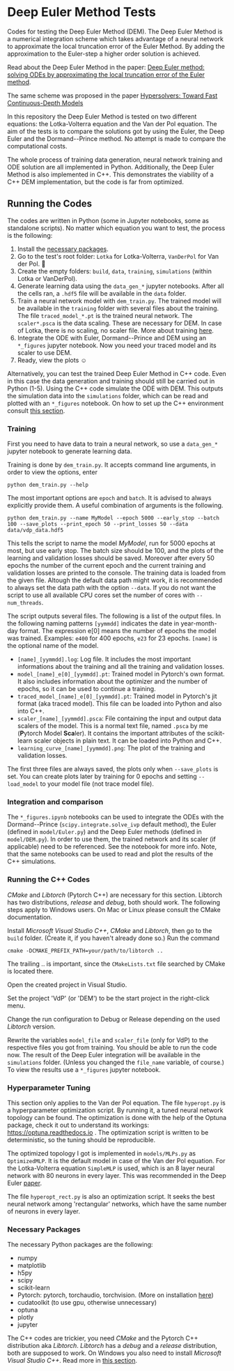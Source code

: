 # Deep Euler Method Tests
Codes for testing the Deep Euler Method (DEM). The Deep Euler Method is a numerical integration scheme which takes advantage of a neural network to approximate the local truncation error of the Euler Method. By adding the approximation to the Euler-step a higher order solution is achieved.

Read about the Deep Euler Method in the paper:
[Deep Euler method: solving ODEs by approximating the local truncation error of the Euler method](https://arxiv.org/abs/2003.09573).

The same scheme was proposed in the paper [Hypersolvers: Toward Fast Continuous-Depth Models](https://papers.nips.cc/paper/2020/hash/f1686b4badcf28d33ed632036c7ab0b8-Abstract.html)

In this repository the Deep Euler Method is tested on two different equations: the Lotka-Volterra equation and the Van der Pol equation. The aim of the tests is to compare the solutions got by using the Euler, the Deep Euler and the Dormand--Prince method. No attempt is made to compare the computational costs.

The whole process of training data generation, neural network training and ODE solution are all implemented in Python. 
Additionally, the Deep Euler Method is also implemented in C++. This demonstrates the viability of a C++ DEM implementation, but the code is far from optimized.

## Running the Codes

The codes are written in Python (some in Jupyter notebooks, some as standalone scripts). No matter which equation you want to test, the process is the following:
1. Install the [necessary packages](#necessary-packages).
1. Go to the test's root folder: `Lotka` for Lotka-Volterra, `VanDerPol` for Van der Pol. :slightly_smiling_face:
1. Create the empty folders: `build`, `data`, `training`, `simulations` (within Lotka or VanDerPol).
1. Generate learning data using the `data_gen_*` jupyter notebooks. After all the cells ran, a `.hdf5` file will be available in the `data` folder.
1. Train a neural network model with `dem_train.py`. The trained model will be available in the `training` folder with several files about the training. The file `traced_model_*.pt` is the trained neural network. The `scaler*.psca` is the data scaling. These are necessary for DEM. In case of Lotka, there is no scaling, no scaler file. More about training [here](#training).
1. Integrate the ODE with Euler, Dormand--Prince and DEM using an `*_figures` jupyter notebook. Now you need your traced model and its scaler to use DEM. 
1. Ready, view the plots :relaxed:

Alternatively, you can test the trained Deep Euler Method in C++ code. Even in this case the data generation and training should still be carried out in Python (1-5). Using the C++ code simulate the ODE with DEM. This outputs the simulation data into the `simulations` folder, which can be read and plotted with an `*_figures` notebook. On how to set up the C++ environment consult [this section](#running-the-c-codes).

### Training
First you need to have data to train a neural network, so use a `data_gen_*` jupyter notebook to generate learning data. 

Training is done by `dem_train.py`. It accepts command line arguments, in order to view the options, enter
```
python dem_train.py --help
```
The most important options are `epoch` and `batch`. It is advised to always explicitly provide them. A useful combination of arguments is the following.
```
python dem_train.py --name MyModel --epoch 5000 --early_stop --batch 100 --save_plots --print_epoch 50 --print_losses 50 --data data/vdp_data.hdf5
```
This tells the script to name the model *MyModel*, run for 5000 epochs at most, but use early stop. The batch size should be 100, and the plots of the learning and validation losses should be saved. Moreover after every 50 epochs the number of the current epoch and the current training and validation losses are printed to the console. The training data is loaded from the given file. Altough the default data path might work, it is recommended to always set the data path with the option `--data`. If you do not want the script to use all available CPU cores set the number of cores with `--num_threads`.

The script outputs several files. The following is a list of the output files. In the following naming patterns `[yymmdd]` indicates the date in year-month-day format. The expression e[0] means the number of epochs the model was trained. Examples: `e400` for 400 epochs, `e23` for 23 epochs. `[name]` is the optional name of the model.
* `[name]_[yymmdd].log`: Log file. It includes the most important informations about the training and all the training and validation losses.
* `model_[name]_e[0]_[yymmdd].pt`: Trained model in Pytorch's own format. It also includes information about the optimizer and the number of epochs, so it can be used to continue a training.
* `traced_model_[name]_e[0]_[yymmdd].pt`: Trained model in Pytorch's jit format (aka traced model). This file can be loaded into Python and also into C++.
* `scaler_[name]_[yymmdd].psca`: File containing the input and output data scalers of the model. This is a normal text file, named `.psca` by me (**P**ytorch Model **Sca**ler). It contains the important attributes of the scikit-learn scaler objects in plain text. It can be loaded into Python and C++.
* `learning_curve_[name]_[yymmdd].png`: The plot of the training and validation losses.

The first three files are always saved, the plots only when `--save_plots` is set. You can create plots later by training for 0 epochs and setting `--load_model` to your model file (not trace model file).

### Integration and comparison

The `*_figures.ipynb` notebooks can be used to integrate the ODEs with the Dormand--Prince (`scipy.integrate.solve_ivp` default method), the Euler (defined in `model/Euler.py`) and the Deep Euler methods (defined in `model/DEM.py`). In order to use them, the trained network and its scaler (if applicable) need to be referenced. See the notebook for more info. Note, that the same notebooks can be used to read and plot the results of the C++ simulations.


### Running the C++ Codes
*CMake* and *Libtorch* (Pytorch C++) are necessary for this section. Libtorch has two distributions, *release* and *debug*, both should work. 
The following steps apply to Windows users. On Mac or Linux please consult the CMake documentation.

Install *Microsoft Visual Studio C++*, *CMake* and *Libtorch*, then go to the `build` folder. (Create it, if you haven't already done so.) 
Run the command 
```
cmake -DCMAKE_PREFIX_PATH=your/path/to/libtorch ..
```
The trailing .. is important, since the `CMakeLists.txt` file searched by CMake is located there. 

Open the created project in Visual Studio. 

Set the project 'VdP' (or 'DEM') to be the start project in the right-click menu. 

Change the run configuration to Debug or Release depending on the used *Libtorch* version. 

Rewrite the variables `model_file` and `scaler_file` (only for VdP) to the respective files you got from training. You should be able to run the code now. The result of the Deep Euler integration will be available in the `simulations` folder. (Unless you changed the `file_name` variable, of course.) To view the results use a `*_figures` jupyter notebook.

### Hyperparameter Tuning
This section only applies to the Van der Pol equation. The file `hyperopt.py` is a hyperparameter optimization script. By running it, a tuned neural network topology can be found. The optimization is done with the help of the Optuna package, check it out to understand its workings: https://optuna.readthedocs.io . The optimization script is written to be deterministic, so the tuning should be reproducible.

The optimized topology I got is implemented in `models/MLPs.py` as `OptimizedMLP`. It is the default model in case of the Van der Pol equation. For the Lotka-Volterra equation `SimpleMLP` is used, which is an 8 layer neural network with 80 neurons in every layer. This was recommended in the Deep Euler [paper](https://arxiv.org/abs/2003.09573).

The file `hyperopt_rect.py` is also an optimization script. It seeks the best neural network among 'rectangular' networks, which have the same number of neurons in every layer.

### Necessary Packages
The necessary Python packages are the following:
* numpy
* matplotlib
* h5py
* scipy
* scikit-learn
* Pytorch: pytorch, torchaudio, torchvision. (More on installation [here](https://pytorch.org/get-started/locally/))
* cudatoolkit (to use gpu, otherwise unnecessary)
* optuna
* plotly
* jupyter

The C++ codes are trickier, you need *CMake* and the Pytorch C++ distribution aka *Libtorch*. *Libtorch* has a *debug* and a *release* distribution, both are supposed to work. On Windows you also need to install *Microsoft Visual Studio C++*. Read more in [this section](#running-the-c-codes).
